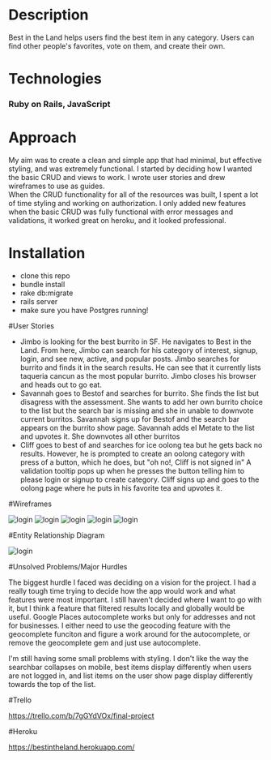 # Description
Best in the Land helps users find the best item in any category.  Users can find other people's favorites, vote on them, and create their own.  
 
# Technologies
### Ruby on Rails, JavaScript

# Approach
My aim was to create a clean and simple app that had minimal, but effective styling, and was extremely functional.  I started by deciding how I wanted the basic CRUD and views to work. I wrote user stories and drew wireframes to use as guides.  
When the CRUD functionality for all of the resources was built, I spent a lot of time styling and working on authorization.  I only added new features when the basic CRUD was fully functional with error messages and validations, it worked great on heroku, and it looked professional.

# Installation
- clone this repo
- bundle install
- rake db:migrate
- rails server
- make sure you have Postgres running!

#User Stories
- Jimbo is looking for the best burrito in SF. He navigates to Best in the Land. From here, Jimbo can search for his category of interest, signup, login, and see new, active, and popular posts. Jimbo searches for burrito and finds it in the search results. He can see that it currently lists taqueria cancun as the most popular burrito. Jimbo closes his browser and heads out to go eat.
- Savannah goes to Bestof and searches for burrito. She finds the list but disagress with the assessment. She wants to add her own burrito choice to the list but the search bar is missing and she in unable to downvote current burritos. Savannah signs up for Bestof and the search bar appears on the burrito show page. Savannah adds el Metate to the list and upvotes it. She downvotes all other burritos
- Cliff goes to best of and searches for ice oolong tea but he gets back no results. However, he is prompted to create an oolong category with press of a button, which he does, but "oh no!, Cliff is not signed in" A validation tooltip pops up when he presses the button telling him to please login or signup to create category. Cliff signs up and goes to the oolong page where he puts in his favorite tea and upvotes it.

#Wireframes

![login](http://i.imgur.com/kQMljRI.jpg)
![login](http://i.imgur.com/G1Cqa3O.jpg)
![login](http://i.imgur.com/1JC9wgr.jpg)
![login](http://i.imgur.com/dUVua10.jpg)
![login](http://i.imgur.com/gogJRlD.jpg)

#Entity Relationship Diagram

![login](http://i.imgur.com/FjGcPY5.jpg)

#Unsolved Problems/Major Hurdles

The biggest hurdle I faced was deciding on a vision for the project.  I had a really tough time trying to decide how the app would work and what features were most important.  I still haven't decided where I want to go with it, but I think a feature that filtered results locally and globally would be useful.  Google Places autocomplete works but only for addresses and not for businesses.  I either need to use the geocoding feature with the geocomplete funciton and figure a work around for the autocomplete, or remove the geocomplete gem and just use autocomplete.

I'm still having some small problems with styling.  I don't like the way the searchbar collapses on mobile, best items display differently when users are not logged in, and list items on the user show page display differently towards the top of the list.

#Trello

https://trello.com/b/7gGYdVOx/final-project

#Heroku

https://bestintheland.herokuapp.com/